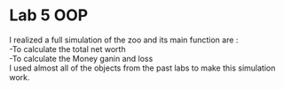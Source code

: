 
# Lab 5 OOP

I realized a full simulation of the zoo and its main function are :\
-To calculate the total net worth \
-To calculate the Money ganin and loss\
I used almost all of the objects from the past labs to make this simulation work.

